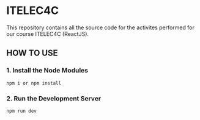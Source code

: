 # ITELEC4C
This repository contains all the source code for the activites performed for our course ITELEC4C (ReactJS).

## HOW TO USE

### 1. Install the Node Modules

``` npm i or npm install ```

### 2. Run the Development Server

``` npm run dev ```
